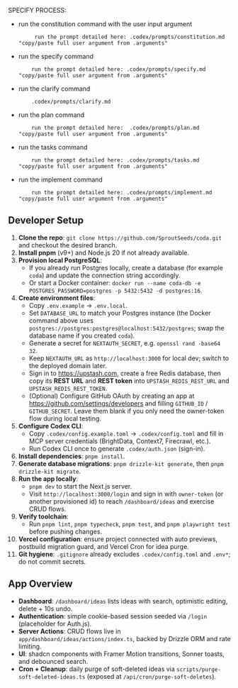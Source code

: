 SPECIFY PROCESS:
- run the constitution command with the user input argument
    ```
         run the prompt detailed here: .codex/prompts/constitution.md "copy/paste full user argument from .arguments"
    ```
- run the specify command
    ```
        run the prompt detailed here: .codex/prompts/specify.md "copy/paste full user argument from .arguments"
    ```
- run the clarify command
    ```
        .codex/prompts/clarify.md
    ```
- run the plan command
    ```
        run the prompt detailed here:  .codex/prompts/plan.md "copy/paste full user argument from .arguments"
    ```
- run the tasks command
    ```
        run the prompt detailed here: .codex/prompts/tasks.md "copy/paste full user argument from .arguments"
    ```
- run the implement command
    ```
        run the prompt detailed here: .codex/prompts/implement.md "copy/paste full user argument from .arguments"
    ```

## Developer Setup
1. **Clone the repo**: `git clone https://github.com/SproutSeeds/coda.git` and checkout the desired branch.
2. **Install pnpm** (v9+) and Node.js 20 if not already available.
3. **Provision local PostgreSQL**:
   - If you already run Postgres locally, create a database (for example `coda`) and update the connection string accordingly.
   - Or start a Docker container: `docker run --name coda-db -e POSTGRES_PASSWORD=postgres -p 5432:5432 -d postgres:16`.
4. **Create environment files**:
   - Copy `.env.example` → `.env.local`.
   - Set `DATABASE_URL` to match your Postgres instance (the Docker command above uses `postgres://postgres:postgres@localhost:5432/postgres`; swap the database name if you created `coda`).
   - Generate a secret for `NEXTAUTH_SECRET`, e.g. `openssl rand -base64 32`.
   - Keep `NEXTAUTH_URL` as `http://localhost:3000` for local dev; switch to the deployed domain later.
   - Sign in to https://upstash.com, create a free Redis database, then copy its **REST URL** and **REST token** into `UPSTASH_REDIS_REST_URL` and `UPSTASH_REDIS_REST_TOKEN`.
   - (Optional) Configure GitHub OAuth by creating an app at https://github.com/settings/developers and filling `GITHUB_ID` / `GITHUB_SECRET`. Leave them blank if you only need the owner-token flow during local testing.
5. **Configure Codex CLI**:
   - Copy `.codex/config.example.toml` → `.codex/config.toml` and fill in MCP server credentials (BrightData, Context7, Firecrawl, etc.).
   - Run Codex CLI once to generate `.codex/auth.json` (sign-in).
6. **Install dependencies**: `pnpm install`.
7. **Generate database migrations**: `pnpm drizzle-kit generate`, then `pnpm drizzle-kit migrate`.
8. **Run the app locally**:
   - `pnpm dev` to start the Next.js server.
   - Visit `http://localhost:3000/login` and sign in with `owner-token` (or another provisioned id) to reach `/dashboard/ideas` and exercise CRUD flows.
9. **Verify toolchain**:
   - Run `pnpm lint`, `pnpm typecheck`, `pnpm test`, and `pnpm playwright test` before pushing changes.
10. **Vercel configuration**: ensure project connected with auto previews, postbuild migration guard, and Vercel Cron for idea purge.
11. **Git hygiene**: `.gitignore` already excludes `.codex/config.toml` and `.env*`; do not commit secrets.

## App Overview
- **Dashboard**: `/dashboard/ideas` lists ideas with search, optimistic editing, delete + 10s undo.
- **Authentication**: simple cookie-based session seeded via `/login` (placeholder for Auth.js).
- **Server Actions**: CRUD flows live in `app/dashboard/ideas/actions/index.ts`, backed by Drizzle ORM and rate limiting.
- **UI**: shadcn components with Framer Motion transitions, Sonner toasts, and debounced search.
- **Cron + Cleanup**: daily purge of soft-deleted ideas via `scripts/purge-soft-deleted-ideas.ts` (exposed at `/api/cron/purge-soft-deletes`).
